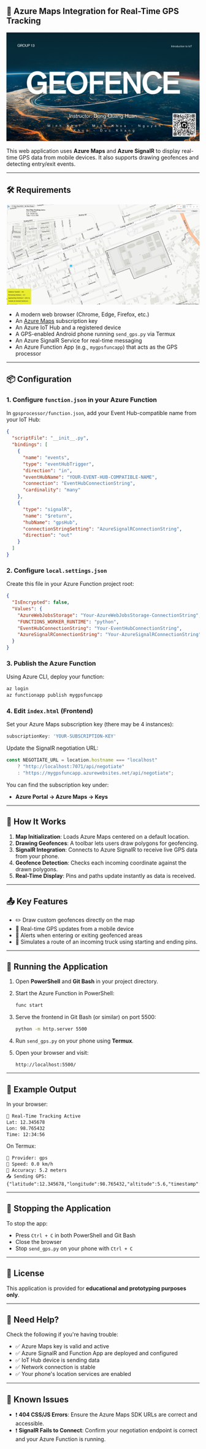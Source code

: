 ## 📍 Azure Maps Integration for Real-Time GPS Tracking

![Azure Maps Real-Time GPS Tracking](images/azure-maps-tracking.png)

This web application uses **Azure Maps** and **Azure SignalR** to display real-time GPS data from mobile devices. It also supports drawing geofences and detecting entry/exit events.

---

## 🛠️ Requirements

![Web-Visualization](images/azure-maps-tracking-2.png)

- A modern web browser (Chrome, Edge, Firefox, etc.)
- An [Azure Maps](https://learn.microsoft.com/en-us/azure/azure-maps/) subscription key
- An Azure IoT Hub and a registered device
- A GPS-enabled Android phone running `send_gps.py` via Termux
- An Azure SignalR Service for real-time messaging
- An Azure Function App (e.g., `mygpsfuncapp`) that acts as the GPS processor

---

## 📦 Configuration

### 1. Configure `function.json` in your Azure Function

In `gpsprocessor/function.json`, add your Event Hub-compatible name from your IoT Hub:

```json
{
  "scriptFile": "__init__.py",
  "bindings": [
    {
      "name": "events",
      "type": "eventHubTrigger",
      "direction": "in",
      "eventHubName": "YOUR-EVENT-HUB-COMPATIBLE-NAME",
      "connection": "EventHubConnectionString",
      "cardinality": "many"
    },
    {
      "type": "signalR",
      "name": "$return",
      "hubName": "gpsHub",
      "connectionStringSetting": "AzureSignalRConnectionString",
      "direction": "out"
    }
  ]
}
````

### 2. Configure `local.settings.json`

Create this file in your Azure Function project root:

```json
{
  "IsEncrypted": false,
  "Values": {
    "AzureWebJobsStorage": "Your-AzureWebJobsStorage-ConnectionString",
    "FUNCTIONS_WORKER_RUNTIME": "python",
    "EventHubConnectionString": "Your-EventHubConnectionString",
    "AzureSignalRConnectionString": "Your-AzureSignalRConnectionString"
  }
}
```

### 3. Publish the Azure Function

Using Azure CLI, deploy your function:

```bash
az login
az functionapp publish mygpsfuncapp
```

### 4. Edit `index.html` (Frontend)

Set your Azure Maps subscription key (there may be 4 instances):

```javascript
subscriptionKey: 'YOUR-SUBSCRIPTION-KEY'
```

Update the SignalR negotiation URL:

```javascript
const NEGOTIATE_URL = location.hostname === "localhost"
    ? "http://localhost:7071/api/negotiate"
    : "https://mygpsfuncapp.azurewebsites.net/api/negotiate";
```

You can find the subscription key under:

* **Azure Portal → Azure Maps → Keys**

---

## 📡 How It Works

1. **Map Initialization**: Loads Azure Maps centered on a default location.
2. **Drawing Geofences**: A toolbar lets users draw polygons for geofencing.
3. **SignalR Integration**: Connects to Azure SignalR to receive live GPS data from your phone.
4. **Geofence Detection**: Checks each incoming coordinate against the drawn polygons.
5. **Real-Time Display**: Pins and paths update instantly as data is received.

---

## 📤 Key Features

* ✏️ Draw custom geofences directly on the map
* 📍 Real-time GPS updates from a mobile device
* 🚨 Alerts when entering or exiting geofenced areas
* 🚚 Simulates a route of an incoming truck using starting and ending pins.

---

## 🚀 Running the Application

1. Open **PowerShell** and **Git Bash** in your project directory.
2. Start the Azure Function in PowerShell:

   ```bash
   func start
   ```
3. Serve the frontend in Git Bash (or similar) on port 5500:

   ```bash
   python -m http.server 5500
   ```
4. Run `send_gps.py` on your phone using **Termux**.
5. Open your browser and visit:

   ```
   http://localhost:5500/
   ```

---

## 🧪 Example Output

In your browser:

```
📡 Real-Time Tracking Active
Lat: 12.345678
Lon: 98.765432
Time: 12:34:56
```

On Termux:

```
📡 Provider: gps
🚦 Speed: 0.0 km/h
🎯 Accuracy: 5.2 meters
📤 Sending GPS: {"latitude":12.345678,"longitude":98.765432,"altitude":5.6,"timestamp":1715176342}
```

---

## 🛑 Stopping the Application

To stop the app:

* Press `Ctrl + C` in both PowerShell and Git Bash
* Close the browser
* Stop `send_gps.py` on your phone with `Ctrl + C`

---

## 📎 License

This application is provided for **educational and prototyping purposes only**.

---

## 🙋 Need Help?

Check the following if you're having trouble:

* ✅ Azure Maps key is valid and active
* ✅ Azure SignalR and Function App are deployed and configured
* ✅ IoT Hub device is sending data
* ✅ Network connection is stable
* ✅ Your phone's location services are enabled

---

## 📝 Known Issues

* ❗ **404 CSS/JS Errors**: Ensure the Azure Maps SDK URLs are correct and accessible.
* ❗ **SignalR Fails to Connect**: Confirm your negotiation endpoint is correct and your Azure Function is running.
